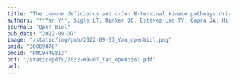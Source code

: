 ```yaml
---
title: "The immune deficiency and c-Jun N-terminal kinase pathways drive the functional integration of the immune and circulatory systems of mosquitoes"
authors: "**Yan Y**, Sigle LT, Rinker DC, Estévez-Lao TY, Capra JA, Hillyer JF."
journal: "Open Biol"
pub_date: "2022-09-07"
image: "/static/img/pub/2022-09-07_Yan_openbiol.png"
pmid: "36069078"
pmcid: "PMC9449813"
pdf: "/static/pdfs/2022-09-07_Yan_openbiol.pdf"
url: 
---
```

